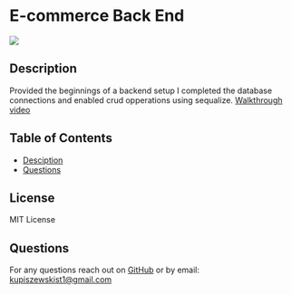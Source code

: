 # E-commerce Back End
  <img src='https://img.shields.io/badge/LICENSE-MIT-blue'/> 

  ## Description
  Provided the beginnings of a backend setup I completed the database connections and enabled crud opperations using sequalize.
  [Walkthrough video](https://drive.google.com/file/d/1Xb9IYJtos6SbeSVc-r4YyBb_SoLtMXns/view)
  ## Table of Contents
  * [Desciption](#description)
  * [Questions](#questions)
  ## License
  MIT License
  ## Questions
  For any questions reach out on [GitHub](https://github.com/PaulKup) or by email: kupiszewskist1@gmail.com
